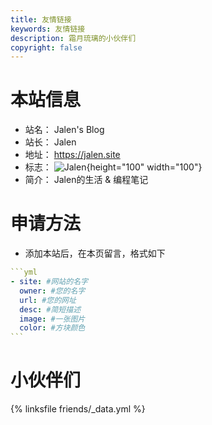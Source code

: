 ```yaml
---
title: 友情链接
keywords: 友情链接
description: 霜月琉璃的小伙伴们
copyright: false
---
```


# 本站信息
- 站名： Jalen's Blog
- 站长： Jalen
- 地址： https://jalen.site
- 标志： ![Jalen](https://ae01.alicdn.com/kf/U39cf0177bf5f4d62974408629c0b6d63b.png){height="100" width="100"}
- 简介： Jalen的生活 & 编程笔记

# 申请方法
- 添加本站后，在本页留言，格式如下

~~~yml
```yml
- site: #网站的名字
  owner: #您的名字
  url: #您的网址
  desc: #简短描述
  image: #一张图片
  color: #方块颜色
```
~~~

# 小伙伴们
{% linksfile friends/_data.yml %}

